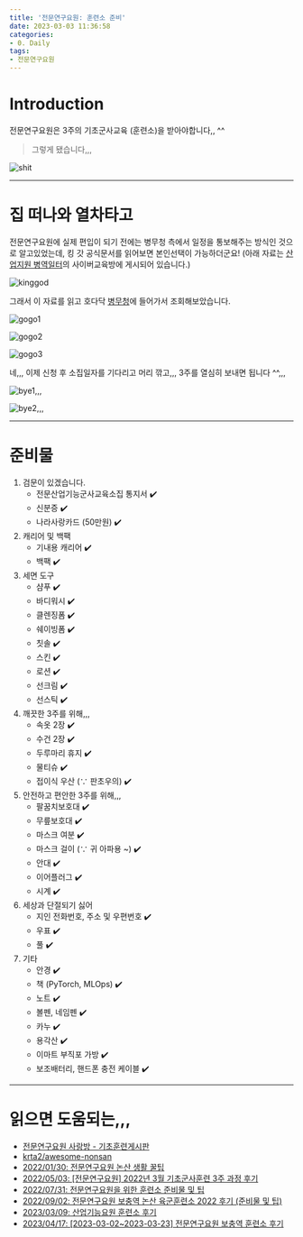 ```yaml
---
title: '전문연구요원: 훈련소 준비'
date: 2023-03-03 11:36:58
categories:
- 0. Daily
tags:
- 전문연구요원
---
```

# Introduction

전문연구요원은 3주의 기초군사교육 (훈련소)을 받아야합니다,, ^^

> 그렇게 됐습니다,,,

![shit](https://user-images.githubusercontent.com/42334717/223337358-c7b568d4-75e1-4310-a406-dc2bf37aa001.png)

<!-- More -->

---

# 집 떠나와 열차타고

전문연구요원에 실제 편입이 되기 전에는 병무청 측에서 일정을 통보해주는 방식인 것으로 알고있었는데, 킹 갓 공식문서를 읽어보면 본인선택이 가능하더군요! (아래 자료는 [산업지원 병역일터](https://work.mma.go.kr/caisBYIS/main.do)의 사이버교육방에 게시되어 있습니다.)

![kinggod](https://user-images.githubusercontent.com/42334717/222298243-ffbf307f-e296-46ef-b388-bd3433f32888.png)

그래서 이 자료를 읽고 호다닥 [병무청](https://www.mma.go.kr/index.do)에 들어가서 조회해보았습니다.

![gogo1](https://user-images.githubusercontent.com/42334717/222299021-8beb6f5c-13f9-4f11-b057-3312e33ac973.png)

![gogo2](https://user-images.githubusercontent.com/42334717/222301748-c520c319-ab71-4d9a-b08f-ab5955800e86.png)

![gogo3](https://user-images.githubusercontent.com/42334717/222302037-cdb447a1-166a-44a7-8053-2e60e97c46e7.png)

네,,, 이제 신청 후 소집일자를 기다리고 머리 깎고,,, 3주를 열심히 보내면 됩니다 ^^,,,

![bye1,,,](https://user-images.githubusercontent.com/42334717/222303528-bb0667d0-bb8d-48f1-bc59-c1ad9870f1b0.png)

![bye2,,,](https://user-images.githubusercontent.com/42334717/222303856-e1ca928d-cef4-4a61-8902-cca712161bf5.png)

---

# 준비물

1. 검문이 있겠습니다.
   + 전문산업기능군사교육소집 통지서 ✔️
   + 신분증 ✔️
   + 나라사랑카드 (50만원) ✔️
2. 캐리어 및 백팩
   + 기내용 캐리어 ✔️
   + 백팩 ✔️
3. 세면 도구
   + 샴푸 ✔️
   + 바디워시 ✔️
   + 클렌징폼 ✔️
   + 쉐이빙폼 ✔️
   + 칫솔 ✔️
   + 스킨 ✔️
   + 로션 ✔️
   + 선크림 ✔️
   + 선스틱 ✔️
4. 깨끗한 3주를 위해,,,
   + 속옷 2장 ✔️
   + 수건 2장 ✔️
   + 두루마리 휴지 ✔️
   + 물티슈 ✔️
   + 접이식 우산 ($\because$ 판초우의) ✔️
5. 안전하고 편안한 3주를 위해,,,
   + 팔꿈치보호대 ✔️
   + 무릎보호대 ✔️
   + 마스크 여분 ✔️
   + 마스크 걸이 ($\because$ 귀 아파용 ~) ✔️
   + 안대 ✔️
   + 이어플러그 ✔️
   + 시계 ✔️
6. 세상과 단절되기 싫어
   + 지인 전화번호, 주소 및 우편번호 ✔️
   + 우표 ✔️
   + 풀 ✔️
7. 기타
   + 안경 ✔️
   + 책 (PyTorch, MLOps) ✔️
   + 노트 ✔️
   + 볼펜, 네임펜 ✔️
   + 카누 ✔️
   + 용각산 ✔️
   + 이마트 부직포 가방 ✔️
   + 보조배터리, 핸드폰 충전 케이블 ✔️

---

# 읽으면 도움되는,,,

+ [전문연구요원 사랑방 - 기초훈련게시판](https://m.cafe.daum.net/wjsansdusrndydnjs/Djfg?boardType=)
+ [krta2/awesome-nonsan](https://github.com/krta2/awesome-nonsan)
+ [2022/01/30: 전문연구요원 논산 생활 꿀팁](https://www.cv-learn.com/20220130-nonsan/)
+ [2022/05/03: [전문연구요원] 2022년 3월 기초군사훈련 3주 과정 후기](https://conqrean.tistory.com/9)
+ [2022/07/31: 전문연구요원을 위한 훈련소 준비물 및 팁](https://rbtree.blog/posts/2022-07-31-%ED%9B%88%EB%A0%A8%EC%86%8C-%EC%A4%80%EB%B9%84/)
+ [2022/09/02: 전문연구요원 보충역 논산 육군훈련소 2022 후기 (준비물 및 팁)](https://dongkwan-kim.github.io/blogs/jmy-nonsan/)
+ [2023/03/09: 산업기능요원 훈련소 후기](https://velog.io/@guwensoo/%EC%82%B0%EC%97%85%EA%B8%B0%EB%8A%A5%EC%9A%94%EC%9B%90-%ED%9B%88%EB%A0%A8%EC%86%8C-%ED%9B%84%EA%B8%B0)
+ [2023/04/17: [2023-03-02~2023-03-23] 전문연구요원 보충역 훈련소 후기](https://pjessesco.tistory.com/82)